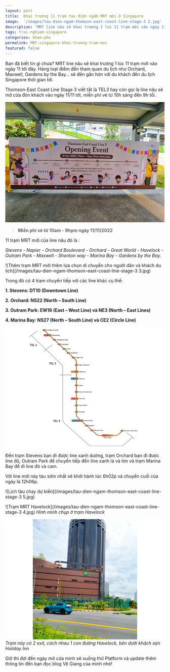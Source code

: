 ```yaml
---
layout: post
title:  Khai trương 11 trạm tàu điện ngầm MRT mới ở Singapore 
image:  '/images/tau-dien-ngam-thomson-east-coast-line-stage-3 2.jpg'
description: "MRT line nâu sẽ khai trương 1 lúc 11 trạm mới vào ngày 11 tới đây. Hàng loạt điểm đến tham quan du lịch như Orchard, Maxwell, Gardens by the Bay… sẽ đến gần hơn với du khách đến du lịch Singapore thời gian tới"
tags: trai-nghiem-singapore
categories: kham-pha
permalink: MRT-singapore-khai-truong-tram-moi
featured: false
---
```

Bạn đã biết tin gì chưa? MRT line nâu sẽ khai trương 1 lúc 11 trạm mới vào ngày 11 tới đây. Hàng loạt điểm đến tham quan du lịch như Orchard, Maxwell, Gardens by the Bay… sẽ đến gần hơn với du khách đến du lịch Singapore thời gian tới. 

Thomson-East Coast Line Stage 3 viết tắt là TEL3 hay còn gọi là line nâu sẽ mở cửa đón khách vào ngày 11/11 tới, miễn phí vé từ 10h sáng đến 9h tối.

![Khai trương trạm MRT mới ở Singapore](/images/tau-dien-ngam-thomson-east-coast-line-stage-37.jpg)

> **Miễn phí vé từ 10am - 9hpm ngày 11/11/2022**

11 trạm MRT mới của line nâu đó là : 

_Stevens - Napier - Orchard Boulevard - Orchard - Great World - Havelock - Outram Park - Maxwell - Shenton way - Marina Bay - Gardens by the Bay._

![Thêm trạm MRT mới thêm lựa chọn di chuyển cho người dân và khách du lịch](/images/tau-dien-ngam-thomson-east-coast-line-stage-3 3.jpg)

Trong đó có 4 trạm chuyển tiếp với các line khác cụ thể:

**1. Stevens: DT10 (Downtown Line)**

**2. Orchard: NS22 (North – South Line)**

**3. Outram Park: EW16 (East – West Line) và NE3 (North – East Lines)**

**4. Marina Bay: NS27 (North – South Line) và CE2 (Circle Line)**

![Bản đồ MRT line nâu của Singapore](/images/tau-dien-ngam-thomson-east-coast-line-stage-36.jpg)

Đến trạm Stevens bạn đi được line xanh dương, trạm Orchard bạn đi được line đỏ, Outram Park để chuyển tiếp đến line xanh lá và tím và trạm Marina Bay để đi line đỏ và cam.

Với line mới này tàu sớm nhất sẽ khởi hành lúc 6h02p và chuyến cuối của ngày là 12h06p.

![Lịch tàu chạy dự kiến](/images/tau-dien-ngam-thomson-east-coast-line-stage-3 5.jpg)

![Trạm MRT Havelock](/images/tau-dien-ngam-thomson-east-coast-line-stage-3 4.jpg)
_Hình mình chụp ở trạm Havelock_

![Hai exit của trạm Havelock](/images/tau-dien-ngam-thomson-east-coast-line-stage-31.jpg)
_Trạm này có 2 exit, cách nhau 1 con đường Havelock, bên dưới khách sạn Holiday Inn_

Giờ thì đợi đến ngày mở cửa mình sẽ xuống thử Platform và update thêm thông tin đến bạn đọc blog Vệ Giang của mình nhé!
